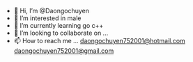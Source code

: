 - 👋 Hi, I’m @Daongochuyen
- 👀 I’m interested in male
- 🌱 I’m currently learning go c++
- 💞️ I’m looking to collaborate on ...
- 📫 How to reach me ...
daongochuyen752001@hotmail.com
daongochuyen752001@gmail.com
<!---
Daongochuyen/Daongochuyen is a ✨ special ✨ repository because its `README.md` (this file) appears on your GitHub profile.
You can click the Preview link to take a look at your changes.
--->
